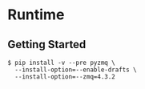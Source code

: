 # Runtime

## Getting Started

```
$ pip install -v --pre pyzmq \
  --install-option=--enable-drafts \
  --install-option=--zmq=4.3.2
```

